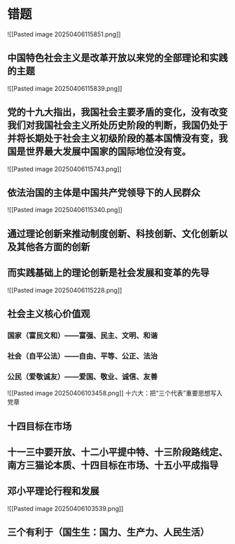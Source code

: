 # 错题

![[Pasted image 20250406115851.png]]
## 中国特色社会主义是改革开放以来党的全部理论和实践的主题

![[Pasted image 20250406115839.png]]
## 党的十九大指出，我国社会主要矛盾的变化，没有改变我们对我国社会主义所处历史阶段的判断，我国仍处于并将长期处于社会主义初级阶段的基本国情没有变，我国是世界最大发展中国家的国际地位没有变。

![[Pasted image 20250406115743.png]]
## 依法治国的主体是中国共产党领导下的人民群众

![[Pasted image 20250406115340.png]]
## 通过理论创新来推动制度创新、科技创新、文化创新以及其他各方面的创新
## 而实践基础上的理论创新是社会发展和变革的先导

![[Pasted image 20250406115228.png]]
## 社会主义核心价值观
### 国家（富民文和）——富强、民主、文明、和谐
### 社会（自平公法）——自由、平等、公正、法治
### 公民（爱敬诚友）——爱国、敬业、诚信、友善

![[Pasted image 20250406103458.png]]
十六大：把“三个代表”重要思想写入党章
## 十四目标在市场
## 十一三中要开放、十二小平提中特、十三阶段路线定、南方三猫论本质、十四目标在市场、十五小平成指导
## 邓小平理论行程和发展
![[Pasted image 20250406103539.png]]
## 三个有利于（国生生：国力、生产力、人民生活）
